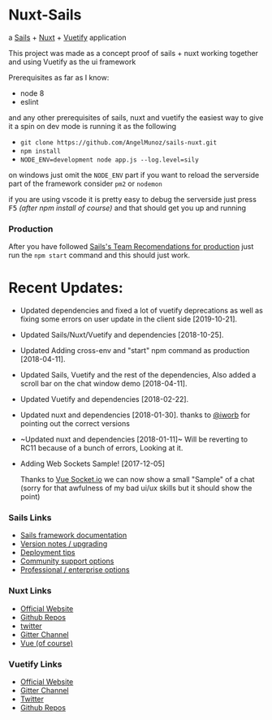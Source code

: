 [Vue Socket.io]: https://github.com/MetinSeylan/Vue-Socket.io
# Nuxt-Sails

a [Sails](https://sailsjs.com) + [Nuxt](https://nuxtjs.org/) + [Vuetify](https://vuetifyjs.com/) application


This project was made as a concept proof of sails + nuxt working together and using Vuetify
as the ui framework

Prerequisites as far as I know:
- node 8
- eslint

and any other prerequisites of sails, nuxt and vuetify
the easiest way to give it a spin on dev mode is running it as the following

- `git clone https://github.com/AngelMunoz/sails-nuxt.git`
- `npm install`
- `NODE_ENV=development node app.js --log.level=sily`

on windows just omit the `NODE_ENV` part
if you want to reload the serverside part of the framework consider `pm2` or `nodemon`

if you are using vscode it is pretty easy to debug the serverside
just press <kbd>F5</kbd> *(after npm install of course)* and that should get you up and running

### Production
After you have followed [Sails's Team Recomendations for production](https://sailsjs.com/documentation/concepts/deployment) just
run the `npm start` command and this should just work.


# Recent Updates:
- Updated dependencies and fixed a lot of vuetify deprecations as well as fixing some errors on user update in the client side [2019-10-21]. 
- Updated Sails/Nuxt/Vuetify and dependencies [2018-10-25]. 
- Updated Adding cross-env and "start" npm command as production [2018-04-11]. 
- Updated Sails, Vuetify and the rest of the dependencies, Also added a scroll bar on the chat window demo [2018-04-11]. 
- Updated Vuetify and dependencies [2018-02-22]. 
- Updated nuxt and dependencies [2018-01-30]. thanks to [@iworb](https://github.com/Iworb) for pointing out the correct versions
- ~Updated nuxt and dependencies [2018-01-11]~ Will be reverting to RC11 because of a bunch of errors, Looking at it.
- Adding Web Sockets Sample! [2017-12-05]

    Thanks to [Vue Socket.io] we can now show a small "Sample" of a chat (sorry for that awfulness of my bad ui/ux skills but it should show the point)


### Sails Links

+ [Sails framework documentation](https://sailsjs.com/documentation)
+ [Version notes / upgrading](https://sailsjs.com/documentation/upgrading)
+ [Deployment tips](https://sailsjs.com/documentation/concepts/deployment)
+ [Community support options](https://sailsjs.com/support)
+ [Professional / enterprise options](https://sailsjs.com/studio)

### Nuxt Links
- [Official Website](https://nuxtjs.org/)
- [Github Repos](https://github.com/nuxt)
- [twitter](https://twitter.com/nuxt_js)
- [Gitter Channel](https://gitter.im/nuxt/nuxt.js)
- [Vue (of course)](https://vuejs.org/)

### Vuetify Links
- [Official Website](https://vuetifyjs.com/)
- [Gitter Channel](https://gitter.im/vuetifyjs/Lobby/~chat#)
- [Twitter](https://twitter.com/vuetifyjs)
- [Github Repos](https://github.com/vuetifyjs/vuetify)
